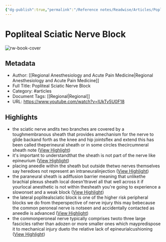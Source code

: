 ```yaml
---
{"dg-publish":true,"permalink":"/Reference notes/Readwise/Articles/Popliteal Sciatic Nerve Block/"}
---
```


# Popliteal Sciatic Nerve Block

![rw-book-cover](https://i.ytimg.com/vi/lUkTv5U0F18/maxresdefault.jpg)

## Metadata
- Author: [[Regional Anesthesiology and Acute Pain Medicine\|Regional Anesthesiology and Acute Pain Medicine]]
- Full Title: Popliteal Sciatic Nerve Block
- Category: #articles
- Document Tags: [[Regional\|Regional]] 
- URL: https://www.youtube.com/watch?v=lUkTv5U0F18

## Highlights
- the sciatic nerve andits two branches are covered by a toughmembranous sheath that provides amechanism for the nerve to glide backand forth as the knee and hip jointsflex and extend this has been called theperineural sheath or in some circles thecircumneral sheath note ([View Highlight](https://read.readwise.io/read/01gw7jthqvrehp5cezghrzspyt))
- it's important to understandthat the sheath is not part of the nerve
  like epineurium ([View Highlight](https://read.readwise.io/read/01gw7jwnwrwxjx95qgxtjfqmw6))
- placing aneedle within the sheath but outside thetwo nerves themselves say heredoes not represent an intraneuralinjection ([View Highlight](https://read.readwise.io/read/01gw7jx5jw2we5vcca023s3ras))
- the paraneural sheath is adiffusion barrier meaning that unlikethe brachial plexus sheath local doesn'ttravel all that well across it if yourlocal anesthetic is not within thesheath you're going to experience a slowonset and a weak block ([View Highlight](https://read.readwise.io/read/01gw7jxrx88gkfrk19yh6fpzg0))
- the lateral poplitealsciatic block is one of the higher risk
  peripheral blocks we do from theperspective of nerve injury this may bebecause the common peroneal nerve is notseen and accidentally contacted as aneedle is advanced ([View Highlight](https://read.readwise.io/read/01gw7k85ck7b6zfxx1as9fph4q))
- the commonperoneal nerve typically comprises twoto three large fascicles rather than adozen or more smaller ones which maypredispose it to mechanical injury dueto the relative lack of epineurialcushioning ([View Highlight](https://read.readwise.io/read/01gw7k8gqdtsymfrarq3y848es))
